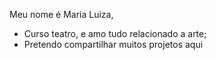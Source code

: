 Meu nome é Maria Luiza,
- Curso teatro, e amo tudo relacionado a arte;
- Pretendo compartilhar muitos projetos aqui
